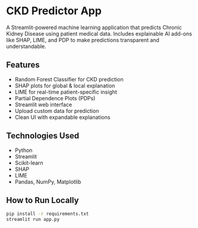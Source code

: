 # CKD Predictor App 

A Streamlit-powered machine learning application that predicts Chronic Kidney Disease using patient medical data. Includes explainable AI add-ons like SHAP, LIME, and PDP to make predictions transparent and understandable.

## Features

- Random Forest Classifier for CKD prediction
- SHAP plots for global & local explanation
- LIME for real-time patient-specific insight
- Partial Dependence Plots (PDPs)
- Streamlit web interface
- Upload custom data for prediction
- Clean UI with expandable explanations

## Technologies Used

- Python
- Streamlit
- Scikit-learn
- SHAP
- LIME
- Pandas, NumPy, Matplotlib 

## How to Run Locally

```bash
pip install -r requirements.txt
streamlit run app.py
